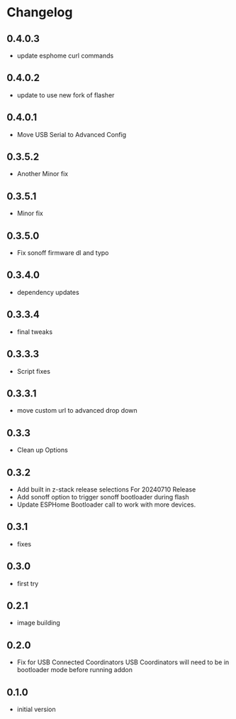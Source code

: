 # Changelog

## 0.4.0.3
- update esphome curl commands

## 0.4.0.2
- update to use new fork of flasher

## 0.4.0.1
- Move USB Serial to Advanced Config

## 0.3.5.2
- Another Minor fix

## 0.3.5.1
- Minor fix

## 0.3.5.0
- Fix sonoff firmware dl and typo

## 0.3.4.0
- dependency updates

## 0.3.3.4
- final tweaks

## 0.3.3.3
- Script fixes

## 0.3.3.1
- move custom url to advanced drop down

## 0.3.3
- Clean up Options

## 0.3.2
- Add built in z-stack release selections For 20240710 Release
- Add sonoff option to trigger sonoff bootloader during flash
- Update ESPHome Bootloader call to work with more devices.

## 0.3.1
- fixes

## 0.3.0
- first try

## 0.2.1

- image building

## 0.2.0

- Fix for USB Connected Coordinators 
  USB Coordinators will need to be in bootloader mode before running addon

## 0.1.0

- initial version
